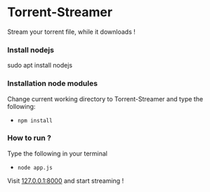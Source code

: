 # Torrent-Streamer
Stream your torrent file, while it downloads !

### Install nodejs
sudo apt install nodejs

### Installation node modules
Change current working directory to Torrent-Streamer and type the following:
+ `npm install`

### How to run ?
Type the following in your terminal
+ `node app.js`

Visit [127.0.0.1:8000](http://127.0.0.1:8000) and start streaming !

